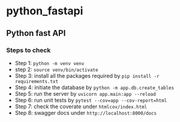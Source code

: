 # python_fastapi

## Python fast API

### Steps to check

- Step 1: `python -m venv venv`
- step 2: `source venv/bin/activate`
- Step 3: install all the packages required by `pip install -r requirements.txt`
- Step 4: initiate the database by `python -m app.db.create_tables`
- Step 5: run the server by `uvicorn app.main:app --reload`
- Step 6: run unit tests by `pytest --cov=app --cov-report=html`
- Step 7: check the coverate under `htmlcov/index.html`
- Step 8: swagger docs under `http://localhost:8000/docs`